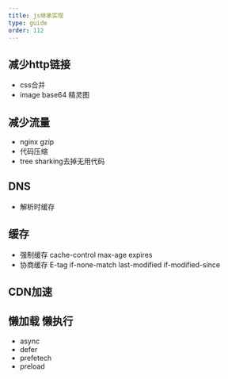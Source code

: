 ```yaml
---
title: js继承实现
type: guide
order: 112
---
```


## 减少http链接
- css合并
- image base64 精灵图

## 减少流量
- nginx gzip
- 代码压缩
- tree sharking去掉无用代码

## DNS
- 解析时缓存

## 缓存
- 强制缓存 cache-control max-age expires
- 协商缓存 E-tag if-none-match  last-modified if-modified-since

## CDN加速

## 懒加载 懒执行
- async
- defer
- prefetech
- preload



